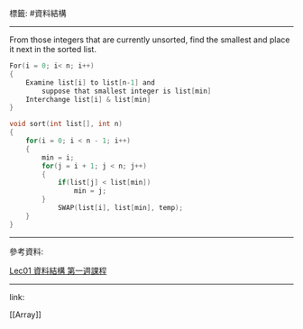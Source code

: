 標籤: #資料結構 

---

From those integers that are currently unsorted, find the smallest and place it next in the sorted list.

```c
For(i = 0; i< n; i++)
{
	Examine list[i] to list[n-1] and
		suppose that smallest integer is list[min]
	Interchange list[i] & list[min]
}
```

```c
void sort(int list[], int n)
{
	for(i = 0; i < n - 1; i++)
	{
		min = i;
		for(j = i + 1; j < n; j++)
		{
			if(list[j] < list[min])
				min = j;
		}
			SWAP(list[i], list[min], temp);
	}
}
```

---

參考資料:

[Lec01 資料結構 第一週課程](https://youtu.be/3503j2L6qNA)

---

link:

[[Array]]